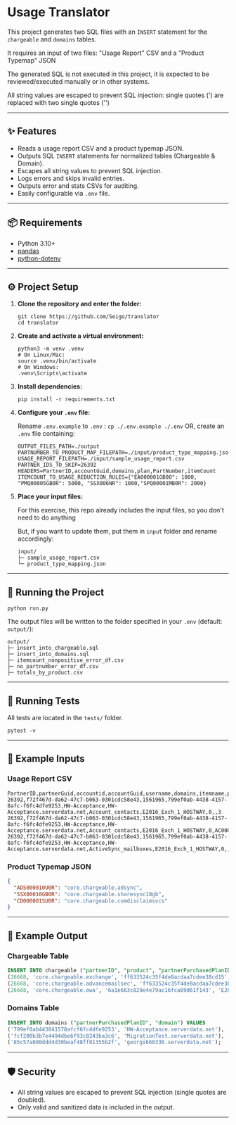 # Usage Translator

This project generates two SQL files with an `INSERT` statement for the `chargeable` and `domains` tables.

It requires an input of two files: "Usage Report" CSV and a "Product Typemap" JSON

The generated SQL is not executed in this project, it is expected to be reviewed/executed manually or in other systems.

All string values are escaped to prevent SQL injection: single quotes (') are replaced with two single quotes ('')

---

## ✨ Features

- Reads a usage report CSV and a product typemap JSON.
- Outputs SQL `INSERT` statements for normalized tables (Chargeable & Domain).
- Escapes all string values to prevent SQL injection.
- Logs errors and skips invalid entries.
- Outputs error and stats CSVs for auditing.
- Easily configurable via `.env` file.

---

## 📦 Requirements

- Python 3.10+
- [pandas](https://pandas.pydata.org/)
- [python-dotenv](https://pypi.org/project/python-dotenv/)

---

## ⚙️ Project Setup

1. **Clone the repository and enter the folder:**

   ```shell
   git clone https://github.com/Seigo/translator
   cd translator
   ```

2. **Create and activate a virtual environment:**

   ```shell
   python3 -m venv .venv
   # On Linux/Mac:
   source .venv/bin/activate
   # On Windows:
   .venv\Scripts\activate
   ```

3. **Install dependencies:**

   ```shell
   pip install -r requirements.txt
   ```

4. **Configure your `.env` file:**

   Rename `.env.example` to `.env` : `cp ./.env.example ./.env` OR, create an `.env` file containing:

   ```
   OUTPUT_FILES_PATH=./output
   PARTNUMBER_TO_PRODUCT_MAP_FILEPATH=./input/product_type_mapping.json
   USAGE_REPORT_FILEPATH=./input/sample_usage_report.csv
   PARTNER_IDS_TO_SKIP=26392
   HEADERS=PartnerID,accountGuid,domains,plan,PartNumber,itemCount
   ITEMCOUNT_TO_USAGE_REDUCTION_RULES={"EA000001GB0O": 1000, "PMQ00005GB0R": 5000, "SSX006NR": 1000,"SPQ00001MB0R": 2000}
   ```

5. **Place your input files:**

   For this exercise, this repo already includes the input files, so you don't need to do anything

   But, if you want to update them, put them in `input` folder and rename accordingly:

   ```
   input/
   ├─ sample_usage_report.csv
   └─ product_type_mapping.json
   ```

---

## 🚀 Running the Project

```shell
python run.py
```

The output files will be written to the folder specified in your `.env` (default: `output/`):

```
output/
├─ insert_into_chargeable.sql
├─ insert_into_domains.sql
├─ itemcount_nonpositive_error_df.csv
├─ no_partnumber_error_df.csv
├─ totals_by_product.csv
```

---

## 🧪 Running Tests

All tests are located in the `tests/` folder.

```shell
pytest -v
```

---

## 📝 Example Inputs

### Usage Report CSV

```csv
PartnerID,partnerGuid,accountid,accountGuid,username,domains,itemname,plan,itemType,PartNumber,itemCount
26392,f72f467d-da62-47c7-b063-0301cdc58e43,1561965,799ef0ab-4438-4157-8afc-f6fc4dfe9253,HW-Acceptance,HW-Acceptance.serverdata.net,Account_contacts,E2016_Exch_1_HOSTWAY,0,,3
26392,f72f467d-da62-47c7-b063-0301cdc58e43,1561965,799ef0ab-4438-4157-8afc-f6fc4dfe9253,HW-Acceptance,HW-Acceptance.serverdata.net,Account_contacts,E2016_Exch_1_HOSTWAY,0,AC0000010U0R,4
26392,f72f467d-da62-47c7-b063-0301cdc58e43,1561965,799ef0ab-4438-4157-8afc-f6fc4dfe9253,HW-Acceptance,HW-Acceptance.serverdata.net,ActiveSync_mailboxes,E2016_Exch_1_HOSTWAY,0,,3
```

### Product Typemap JSON

```json
{
  "ADS000010U0R": "core.chargeable.adsync",
  "SSX00010GB0R": "core.chargeable.sharesync10gb",
  "CD000001SU0R": "core.chargeable.comdisclaimsvcs"
}
```

---

## 🏁 Example Output

### Chargeable Table

```sql
INSERT INTO chargeable ("partnerID", "product", "partnerPurchasedPlanID", "plan", "usage") VALUES
(26668, 'core.chargeable.exchange', 'ff633524c35f4de8acdaa7cdee38cd15', 'E2016_Exch_1_HOSTWAY', 2),
(26668, 'core.chargeable.advancemailsec', 'ff633524c35f4de8acdaa7cdee38cd15', 'E2016_Exch_1_HOSTWAY', 2),
(26668, 'core.chargeable.owa', '6a1e663c829e4e79ac16fca89d61f143', 'E2016_Exch_1_HOSTWAY', 2);
```

### Domains Table

```sql
INSERT INTO domains ("partnerPurchasedPlanID", "domain") VALUES
('799ef0ab443841578afcf6fc4dfe9253', 'HW-Acceptance.serverdata.net'),
('fcf200b3b7e4494dbe6f93c8243ba3c6', 'MigrationTest.serverdata.net'),
('85c57a080ddd4d30beaf48ff81355b2f', 'georgi660336.serverdata.net');
```

---

## 🛡️ Security

- All string values are escaped to prevent SQL injection (single quotes are doubled).
- Only valid and sanitized data is included in the output.

---
